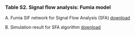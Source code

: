 ### Table S2. Signal flow analysis: Fumia model

A. Fumia SIF network for Signal Flow Analysis (SFA)
[download](http://gofile.me/3gpVt/VcAld00Jy)

B. Simulation result for SFA algorithm
[download](http://gofile.me/3gpVt/ZRQYgJwvU)

